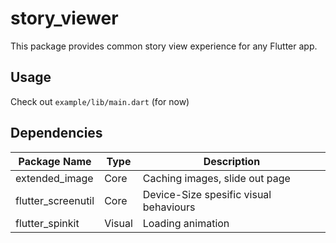 # story_viewer

This package provides common story view experience for any Flutter app.

## Usage

Check out ```example/lib/main.dart``` (for now)

## Dependencies

| Package Name| Type | Description | 
| ----------- | ----------- | ----------- |
| extended_image| Core | Caching images, slide out page |
| flutter_screenutil | Core | Device-Size spesific visual behaviours|
| flutter_spinkit | Visual | Loading animation|